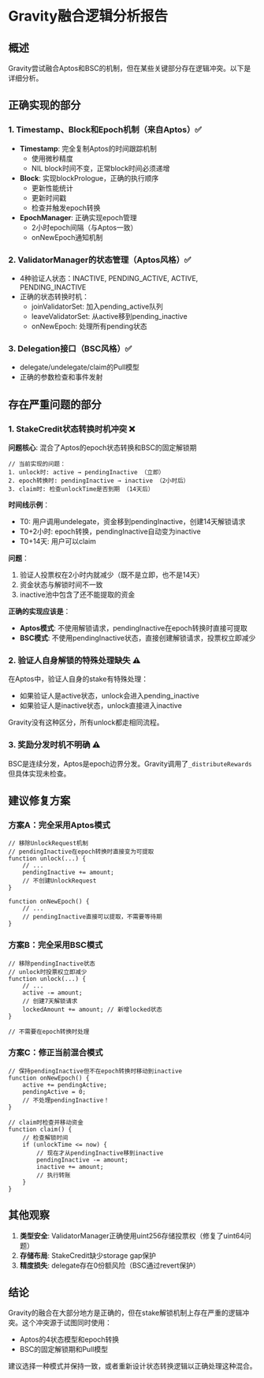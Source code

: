 # Gravity融合逻辑分析报告

## 概述

Gravity尝试融合Aptos和BSC的机制，但在某些关键部分存在逻辑冲突。以下是详细分析。

## 正确实现的部分

### 1. Timestamp、Block和Epoch机制（来自Aptos）✅
- **Timestamp**: 完全复制Aptos的时间跟踪机制
  - 使用微秒精度
  - NIL block时间不变，正常block时间必须递增
- **Block**: 实现blockPrologue，正确的执行顺序
  - 更新性能统计
  - 更新时间戳
  - 检查并触发epoch转换
- **EpochManager**: 正确实现epoch管理
  - 2小时epoch间隔（与Aptos一致）
  - onNewEpoch通知机制

### 2. ValidatorManager的状态管理（Aptos风格）✅
- 4种验证人状态：INACTIVE, PENDING_ACTIVE, ACTIVE, PENDING_INACTIVE
- 正确的状态转换时机：
  - joinValidatorSet: 加入pending_active队列
  - leaveValidatorSet: 从active移到pending_inactive
  - onNewEpoch: 处理所有pending状态

### 3. Delegation接口（BSC风格）✅
- delegate/undelegate/claim的Pull模型
- 正确的参数检查和事件发射

## 存在严重问题的部分

### 1. StakeCredit状态转换时机冲突 ❌

**问题核心**: 混合了Aptos的epoch状态转换和BSC的固定解锁期

```solidity
// 当前实现的问题：
1. unlock时: active → pendingInactive （立即）
2. epoch转换时: pendingInactive → inactive （2小时后）
3. claim时: 检查unlockTime是否到期 （14天后）
```

**时间线示例**：
- T0: 用户调用undelegate，资金移到pendingInactive，创建14天解锁请求
- T0+2小时: epoch转换，pendingInactive自动变为inactive
- T0+14天: 用户可以claim

**问题**：
1. 验证人投票权在2小时内就减少（既不是立即，也不是14天）
2. 资金状态与解锁时间不一致
3. inactive池中包含了还不能提取的资金

**正确的实现应该是**：
- **Aptos模式**: 不使用解锁请求，pendingInactive在epoch转换时直接可提取
- **BSC模式**: 不使用pendingInactive状态，直接创建解锁请求，投票权立即减少

### 2. 验证人自身解锁的特殊处理缺失 ⚠️

在Aptos中，验证人自身的stake有特殊处理：
- 如果验证人是active状态，unlock会进入pending_inactive
- 如果验证人是inactive状态，unlock直接进入inactive

Gravity没有这种区分，所有unlock都走相同流程。

### 3. 奖励分发时机不明确 ⚠️

BSC是连续分发，Aptos是epoch边界分发。Gravity调用了`_distributeRewards`但具体实现未检查。

## 建议修复方案

### 方案A：完全采用Aptos模式
```solidity
// 移除UnlockRequest机制
// pendingInactive在epoch转换时直接变为可提取
function unlock(...) {
    // ... 
    pendingInactive += amount;
    // 不创建UnlockRequest
}

function onNewEpoch() {
    // ...
    // pendingInactive直接可以提取，不需要等待期
}
```

### 方案B：完全采用BSC模式
```solidity
// 移除pendingInactive状态
// unlock时投票权立即减少
function unlock(...) {
    // ...
    active -= amount;
    // 创建7天解锁请求
    lockedAmount += amount; // 新增locked状态
}

// 不需要在epoch转换时处理
```

### 方案C：修正当前混合模式
```solidity
// 保持pendingInactive但不在epoch转换时移动到inactive
function onNewEpoch() {
    active += pendingActive;
    pendingActive = 0;
    // 不处理pendingInactive！
}

// claim时检查并移动资金
function claim() {
    // 检查解锁时间
    if (unlockTime <= now) {
        // 现在才从pendingInactive移到inactive
        pendingInactive -= amount;
        inactive += amount;
        // 执行转账
    }
}
```

## 其他观察

1. **类型安全**: ValidatorManager正确使用uint256存储投票权（修复了uint64问题）
2. **存储布局**: StakeCredit缺少storage gap保护
3. **精度损失**: delegate存在0份额风险（BSC通过revert保护）

## 结论

Gravity的融合在大部分地方是正确的，但在stake解锁机制上存在严重的逻辑冲突。这个冲突源于试图同时使用：
- Aptos的4状态模型和epoch转换
- BSC的固定解锁期和Pull模型

建议选择一种模式并保持一致，或者重新设计状态转换逻辑以正确处理这种混合。